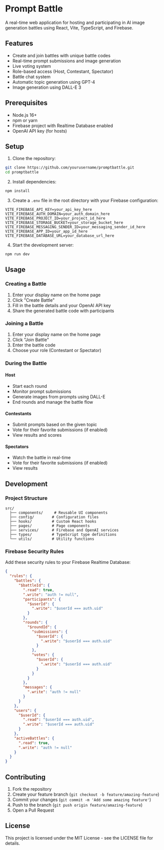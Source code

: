 # Prompt Battle

A real-time web application for hosting and participating in AI image generation battles using React, Vite, TypeScript, and Firebase.

## Features

- Create and join battles with unique battle codes
- Real-time prompt submissions and image generation
- Live voting system
- Role-based access (Host, Contestant, Spectator)
- Battle chat system
- Automatic topic generation using GPT-4
- Image generation using DALL-E 3

## Prerequisites

- Node.js 16+
- npm or yarn
- Firebase project with Realtime Database enabled
- OpenAI API key (for hosts)

## Setup

1. Clone the repository:
```bash
git clone https://github.com/yourusername/promptbattle.git
cd promptbattle
```

2. Install dependencies:
```bash
npm install
```

3. Create a `.env` file in the root directory with your Firebase configuration:
```
VITE_FIREBASE_API_KEY=your_api_key_here
VITE_FIREBASE_AUTH_DOMAIN=your_auth_domain_here
VITE_FIREBASE_PROJECT_ID=your_project_id_here
VITE_FIREBASE_STORAGE_BUCKET=your_storage_bucket_here
VITE_FIREBASE_MESSAGING_SENDER_ID=your_messaging_sender_id_here
VITE_FIREBASE_APP_ID=your_app_id_here
VITE_FIREBASE_DATABASE_URL=your_database_url_here
```

4. Start the development server:
```bash
npm run dev
```

## Usage

### Creating a Battle

1. Enter your display name on the home page
2. Click "Create Battle"
3. Fill in the battle details and your OpenAI API key
4. Share the generated battle code with participants

### Joining a Battle

1. Enter your display name on the home page
2. Click "Join Battle"
3. Enter the battle code
4. Choose your role (Contestant or Spectator)

### During the Battle

#### Host
- Start each round
- Monitor prompt submissions
- Generate images from prompts using DALL-E
- End rounds and manage the battle flow

#### Contestants
- Submit prompts based on the given topic
- Vote for their favorite submissions (if enabled)
- View results and scores

#### Spectators
- Watch the battle in real-time
- Vote for their favorite submissions (if enabled)
- View results

## Development

### Project Structure

```
src/
  ├── components/     # Reusable UI components
  ├── config/        # Configuration files
  ├── hooks/         # Custom React hooks
  ├── pages/         # Page components
  ├── services/      # Firebase and OpenAI services
  ├── types/         # TypeScript type definitions
  └── utils/         # Utility functions
```

### Firebase Security Rules

Add these security rules to your Firebase Realtime Database:

```json
{
  "rules": {
    "battles": {
      "$battleId": {
        ".read": true,
        ".write": "auth != null",
        "participants": {
          "$userId": {
            ".write": "$userId === auth.uid"
          }
        },
        "rounds": {
          "$roundId": {
            "submissions": {
              "$userId": {
                ".write": "$userId === auth.uid"
              }
            },
            "votes": {
              "$userId": {
                ".write": "$userId === auth.uid"
              }
            }
          }
        },
        "messages": {
          ".write": "auth != null"
        }
      }
    },
    "users": {
      "$userId": {
        ".read": "$userId === auth.uid",
        ".write": "$userId === auth.uid"
      }
    },
    "activeBattles": {
      ".read": true,
      ".write": "auth != null"
    }
  }
}
```

## Contributing

1. Fork the repository
2. Create your feature branch (`git checkout -b feature/amazing-feature`)
3. Commit your changes (`git commit -m 'Add some amazing feature'`)
4. Push to the branch (`git push origin feature/amazing-feature`)
5. Open a Pull Request

## License

This project is licensed under the MIT License - see the LICENSE file for details.

